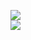 [![](https://img.shields.io/badge/Made%20With-Github%20Spray-lightgrey.svg?style=for-the-badge&logo=github)](https://github.com/Annihil/github-spray#26579)  
[![](https://i.imgur.com/2DrTn0Z.gif)](https://github.com/Annihil/github-spray)